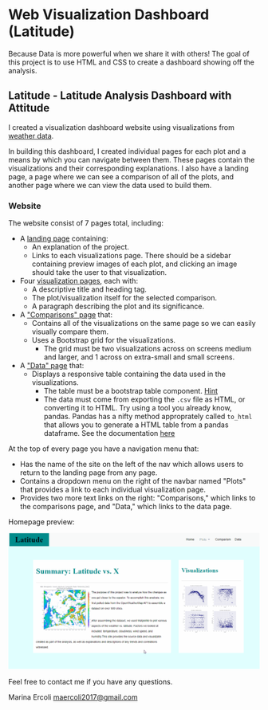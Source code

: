 # Web Visualization Dashboard (Latitude)

Because Data is more powerful when we share it with others!  The goal of this project is to use HTML and CSS to create a dashboard showing off the analysis. 

## Latitude - Latitude Analysis Dashboard with Attitude

I created a visualization dashboard website using visualizations from [weather data](Resources/cities.csv).

In building this dashboard, I created individual pages for each plot and a means by which you can navigate between them. These pages contain the visualizations and their corresponding explanations. I also have a landing page, a page where we can see a comparison of all of the plots, and another page where we can view the data used to build them.

### Website 

The website consist of 7 pages total, including:

* A [landing page](#landing-page) containing:
  * An explanation of the project.
  * Links to each visualizations page. There should be a sidebar containing preview images of each plot, and clicking an image should take the user to that visualization.
* Four [visualization pages](#visualization-pages), each with:
  * A descriptive title and heading tag.
  * The plot/visualization itself for the selected comparison.
  * A paragraph describing the plot and its significance.
* A ["Comparisons" page](#comparisons-page) that:
  * Contains all of the visualizations on the same page so we can easily visually compare them.
  * Uses a Bootstrap grid for the visualizations.
    * The grid must be two visualizations across on screens medium and larger, and 1 across on extra-small and small screens.
* A ["Data" page](#data-page) that:
  * Displays a responsive table containing the data used in the visualizations.
    * The table must be a bootstrap table component. [Hint](https://getbootstrap.com/docs/4.3/content/tables/#responsive-tables)
    * The data must come from exporting the `.csv` file as HTML, or converting it to HTML. Try using a tool you already know, pandas. Pandas has a nifty method approprately called `to_html` that allows you to generate a HTML table from a pandas dataframe. See the documentation [here](https://pandas.pydata.org/pandas-docs/version/0.17.0/generated/pandas.DataFrame.to_html.html)

At the top of every page you have a navigation menu that:

* Has the name of the site on the left of the nav which allows users to return to the landing page from any page.
* Contains a dropdown menu on the right of the navbar named "Plots" that provides a link to each individual visualization page.
* Provides two more text links on the right: "Comparisons," which links to the comparisons page, and "Data," which links to the data page.

Homepage preview:

![home_page](./assets/images/home_page.gif)


Feel free to contact me if you have any questions.

Marina Ercoli
maercoli2017@gmail.com
